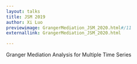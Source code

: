 ```yaml
---
layout: talks
title: JSM 2019
author: Xi Luo
previewimage: GrangerMediation_JSM_2020.html#/11
externallink: GrangerMediation_JSM_2020.html

---
```

Granger Mediation Analysis for Multiple Time Series
